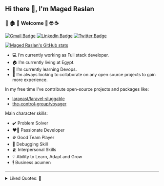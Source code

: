 ## Hi there 👋, I'm Maged Raslan

###  🎉 🏠 🌟 Welcome 💪 🤓 ☕ 

[![Gmail Badge](https://img.shields.io/badge/maged.ahmedr%40gmail.com-red?style=flat&logo=Gmail&logoColor=white)](mailto:maged.ahmedr@gmail.com "Connect via Email")
[![Linkedin Badge](https://img.shields.io/badge/-@maged-raslan?style=flat&logo=Linkedin&logoColor=white)](https://www.linkedin.com/in/maged-raslan/ "Connect on LinkedIn")
[![Twitter Badge](https://img.shields.io/badge/-@DevMaged-00acee?style=flat&logo=Twitter&logoColor=white)](https://twitter.com/DevMaged "Follow on Twitter")

[![Maged Raslan's GitHub stats](https://github-readme-stats.vercel.app/api?username=MagedAhmad)](https://github.com/MagedAhmad/github-readme-stats)

- 💻 I’m currently working as Full stack developer.
- 🏠 I’m currently living at Egypt.
- 🌱 I’m currently learning Devops.
- 👯 I’m always looking to collaborate on any open source projects to gain more experience.

In my free time I've contribute open-source projects and packages like:

- [laraeast/laravel-sluggable](https://github.com/laraeast/laravel-sluggable)
- [the-control-group/voyager](https://github.com/the-control-group/voyager)

Main character skills: 

- ✔️  Problem Solver 
- ❤️‍🔥 Passionate Developer
- ⛹️ Good Team Player
- 🐛 Debugging Skill
- 🫂 Interpersonal Skills
- 💡 Ability to Learn, Adapt and Grow 
- 🕴️ Business acumen 


----

<details>
  <summary>
   Liked Quotes: 📖 
 </summary>


----  
>  The significant problems we face cannot be solved by the same level of thinking that created them. ~ **Albert Einstein**
----
> A clever person solves a problem. A wise person AVOIDS it. - **Albert Einstein**
----
> It is not enough to do your best: you must KNOW what to do, and THEN do your best.  ~  **W.Edwards Deming**
----
> Everybody Knows:
> * Discipline is the best tool.
> * Design first, then code.
> * Don’t patch bugs out, rewrite them out.
> * Don’t test bugs out, DESIGN them out.
----
> Why do we never have time to do it right, but always have time to DO IT OVER?
----
> “In order to be irreplaceable, one must always be different”  ~  **Coco Chanel**
---- 
> “Trust Me, I never Lose; I either win or learn!” 
---- 
</details>
